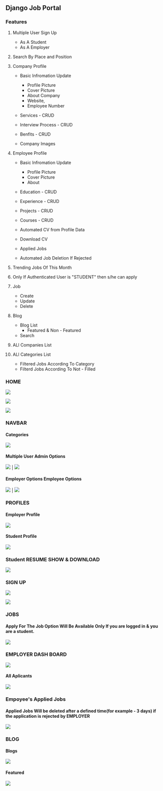 ## Django Job Portal

### Features
1. Multiple User Sign Up
    * As A Student
    * As A Employer
    
2. Search By Place and Position
3. Company Profile
    * Basic Infromation Update
        * Profile Picture
        * Cover Picture
        * About Company
        * Website, 
        * Employee Number

    * Services - CRUD
    * Interview Process - CRUD
    * Benfits - CRUD
    * Company Images

4. Employee Profile
    * Basic Infromation Update
        * Profile Picture
        * Cover Picture
        * About 

    * Education - CRUD
    * Experience - CRUD
    * Projects - CRUD
    * Courses - CRUD
    * Automated CV from Profile Data
    * Download CV
    * Applied Jobs
    * Automated Job Deletion If Rejected

5. Trending Jobs Of This Month

6. Only If Authenticated User is "STUDENT" then s/he can apply
7. Job
    * Create
    * Update
    * Delete


8. Blog
    * Blog List
        * Featured & Non - Featured
    * Search

9. ALl Companies List

10. ALl Categories List 
    * Filtered Jobs According To Category 
    * Filterd Jobs According To Not - Filled





### HOME
![](screenshots/home.png)

![](screenshots/home_lower_part.png)

![](screenshots/trending.png)


### NAVBAR

#### Categories
![](screenshots/catrgories.png)

#### Multiple User                   Admin Options
![](screenshots/multipleuser.png) | ![](screenshots/admin_dropdown.png)

#### Employer Options                    Employee Options
![](screenshots/employer_dropdown.png) | ![](screenshots/user_dropdown.png)


### PROFILES

#### Employer Profile
![](screenshots/employer_profile.png)


#### Student Profile
![](screenshots/employee_profile.png)


### Student RESUME SHOW & DOWNLOAD
![](screenshots/UserResume.png)



### SIGN UP

![](screenshots/student_sign_up.png)

![](screenshots/employer_sign_up.png)


### JOBS
#### Apply For The Job Option Will Be Available Only If you are logged in & you are a student. 

![](screenshots/job-details-page.png)

### EMPLOYER DASH BOARD
![](screenshots/employer_dashboard.png)

#### All Aplicants
![](screenshots/all-applicants.png)


### Empoyee's Applied Jobs
#### Applied Jobs Will be deleted after a defined time(for example - 3 days) if the application is rejected by EMPLOYER
![](screenshots/employee-applied-jobs.png)

### BLOG
#### Blogs

![](screenshots/blog1.png)

#### Featured
![](screenshots/blog2.png)



